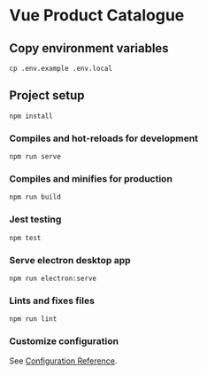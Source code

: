 # Vue Product Catalogue

## Copy environment variables

```
cp .env.example .env.local
```

## Project setup

```
npm install
```

### Compiles and hot-reloads for development

```
npm run serve
```

### Compiles and minifies for production

```
npm run build
```

### Jest testing

```
npm test
```

### Serve electron desktop app

```
npm run electron:serve
```

### Lints and fixes files

```
npm run lint
```

### Customize configuration

See [Configuration Reference](https://cli.vuejs.org/config/).
